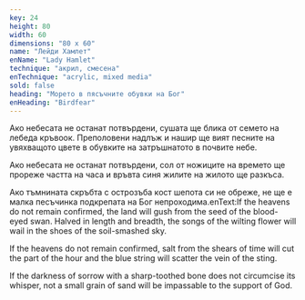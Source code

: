 ```yaml
---
key: 24
height: 80
width: 60
dimensions: "80 x 60"
name: "Лейди Хамлет"
enName: "Lady Hamlet"
technique: "акрил, смесена"
enTechnique: "acrylic, mixed media"
sold: false
heading: "Морето в пясъчните обувки на Бог"
enHeading: "Birdfear"
---
```

Ако небесата не останат потвърдени, сушата ще блика от семето на лебеда кръвоок.
Преполовени надлъж и нашир ще вият песните на увяхващото цвете в обувките на затръшнатото в почвите небе.

Ако небесата не останат потвърдени, сол от ножиците на времето ще прореже частта на часа и връвта синя жилите на жилото ще разкъса.

Ако тъмнината скръбта с острозъба кост шепота си не обреже, не ще е малка песъчинка подкрепата на Бог непроходима.enText:If the heavens do not remain confirmed, the land will gush from the seed of the blood-eyed swan.
Halved in length and breadth, the songs of the wilting flower will wail in the shoes of the soil-smashed sky.

If the heavens do not remain confirmed, salt from the shears of time will cut the part of the hour and the blue string will scatter the vein of the sting.  

If the darkness of sorrow with a sharp-toothed bone does not circumcise its whisper, not a small grain of sand will be impassable to the support of God.